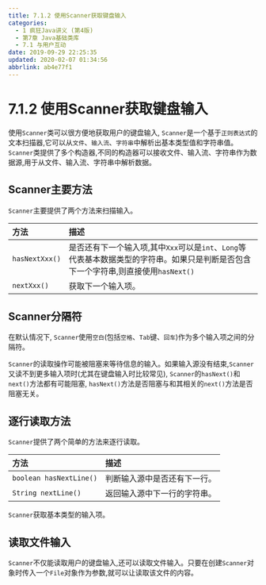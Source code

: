 ```yaml
---
title: 7.1.2 使用Scanner获取键盘输入
categories: 
  - 1 疯狂Java讲义 (第4版)
  - 第7章 Java基础类库
  - 7.1 与用户互动
date: 2019-09-29 22:25:35
updated: 2020-02-07 01:34:56
abbrlink: ab4e77f1
---
```

# 7.1.2 使用Scanner获取键盘输入 #
使用`Scanner`类可以很方便地获取用户的键盘输入, `Scanner`是一个基于`正则表达式`的文本扫描器,它可以从`文件`、`输入流`、`字符串`中解析出基本类型值和字符串值。
 `Scanner`类提供了多个构造器,不同的构造器可以接收文件、输入流、字符串作为数据源,用于从文件、输入流、字符串中解析数据。
## Scanner主要方法 ##
`Scanner`主要提供了两个方法来扫描输入。

|方法|描述|
|:---|:---|
|`hasNextXxx()`|是否还有下一个输入项,其中`Xxx`可以是`int`、`Long`等代表基本数据类型的字符串。如果只是判断是否包含下一个字符串,则直接使用`hasNext()`|
|`nextXxx()`|获取下一个输入项。|

## Scanner分隔符 ##
在默认情况下, `Scanner`使用`空白`(包括`空格`、`Tab`键、`回车`)作为多个输入项之间的分隔符。


`Scanner`的读取操作可能被阻塞来等待信息的输入。如果输入源没有结束,`Scanner`又读不到更多输入项时(尤其在键盘输入时比较常见), `Scanner`的`hasNext()`和`next()`方法都有可能阻塞, `hasNext()`方法是否阻塞与和其相关的`next()`方法是否阻塞无关。

## 逐行读取方法 ##
`Scanner`提供了两个简单的方法来逐行读取。

|方法|描述|
|:---|:---|
|`boolean hasNextLine()`|判断输入源中是否还有下一行。|
|`String nextLine()`|返回输入源中下一行的字符串。|

`Scanner`获取基本类型的输入项。

## 读取文件输入 ##
`Scanner`不仅能读取用户的键盘输入,还可以读取文件输入。只要在创建`Scanner`对象时传入一个`File`对象作为参数,就可以让读取该文件的内容。


